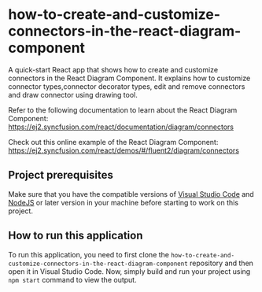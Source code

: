 # how-to-create-and-customize-connectors-in-the-react-diagram-component
A quick-start React app that shows how to create and customize connectors in the React Diagram Component. It explains how to customize connector types,connector decorator types, edit and remove connectors and draw connector using drawing tool.

Refer to the following documentation to learn about the React Diagram Component: 
https://ej2.syncfusion.com/react/documentation/diagram/connectors

Check out this online example of the React Diagram Component:
https://ej2.syncfusion.com/react/demos/#/fluent2/diagram/connectors

## Project prerequisites
Make sure that you have the compatible versions of [Visual Studio Code](https://code.visualstudio.com/download ) and [NodeJS](https://nodejs.org/en/download) or later version in your machine before starting to work on this project.

## How to run this application
To run this application, you need to first clone the 
`how-to-create-and-customize-connectors-in-the-react-diagram-component` repository and then open it in Visual Studio Code. Now, simply build and run your project using `npm start` command to view the output.
